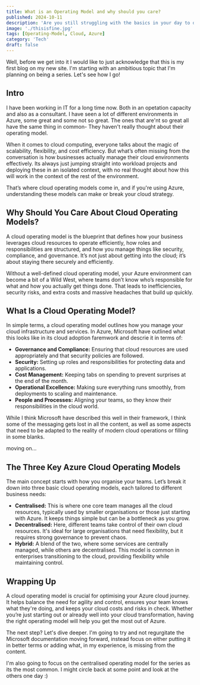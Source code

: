 ```yaml
---
title: What is an Operating Model and why should you care?
published: 2024-10-11
description: 'Are you still struggling with the basics in your day to day opearations? If you feel like you are constantly putting out fires and not getting ahead, then this might help'
image: './thisisfine.jpg'
tags: [Operating-Model, Cloud, Azure]
category: 'Tech'
draft: false 
---
```

Well, before we get into it I would like to just acknowledge that this is my first blog on my new site. I'm starting with an ambitious topic that I'm planning on being a series. Let's see how I go!

## Intro
I have been working in IT for a long time now. Both in an opetation capacity and also as a consultant. I have seen a lot of different environments in Azure, some great and some not so great. The ones that are'nt so great all have the same thing in common- They haven't really thought about their operating model.

When it comes to cloud computing, everyone talks about the magic of scalability, flexibility, and cost efficiency. But what’s often missing from the conversation is how businesses actually manage their cloud environments effectively. Its always just jumping straight into workload projects and deploying these in an isolated context, with no real thought about how this will work in the context of the rest of the environment.

 That’s where cloud operating models come in, and if you're using Azure, understanding these models can make or break your cloud strategy.

## Why Should You Care About Cloud Operating Models?
A cloud operating model is the blueprint that defines how your business leverages cloud resources to operate efficiently, how roles and responsibilities are structured, and how you manage things like security, compliance, and governance. It’s not just about getting into the cloud; it’s about staying there securely and efficiently.

Without a well-defined cloud operating model, your Azure environment can become a bit of a Wild West, where teams don’t know who’s responsible for what and how you actually get things done. That leads to inefficiencies, security risks, and extra costs and massive headaches that build up quickly.

## What Is a Cloud Operating Model?
In simple terms, a cloud operating model outlines how you manage your cloud infrastructure and services. In Azure, Microsoft have outlined what this looks like in its cloud adoption faremwork and descrie it in terms of:

* **Governance and Compliance:** Ensuring that cloud resources are used appropriately and that security policies are followed.
* **Security:** Setting up roles and responsibilities for protecting data and applications.
* **Cost Management:** Keeping tabs on spending to prevent surprises at the end of the month.
* **Operational Excellence:** Making sure everything runs smoothly, from deployments to scaling and maintenance.
* **People and Processes:** Aligning your teams, so they know their responsibilities in the cloud world.

While I think Microsoft have described this well in their framework, I think some of the messaging gets lost in all the content, as well as some aspects that need to be adapted to the reality of modern cloud operations or filling in some blanks.

moving on...

## The Three Key Azure Cloud Operating Models ##
The main concept starts with how you organise your teams. Let’s break it down into three basic cloud operating models, each tailored to different business needs:

* **Centralised:** This is where one core team manages all the cloud resources, typically used by smaller organisations or those just starting with Azure. It keeps things simple but can be a bottleneck as you grow.
* **Decentralised:** Here, different teams take control of their own cloud resources. It's ideal for large organisations that need flexibility, but it requires strong governance to prevent chaos.
* **Hybrid:** A blend of the two, where some services are centrally managed, while others are decentralised. This model is common in enterprises transitioning to the cloud, providing flexibility while maintaining control.

## Wrapping Up
A cloud operating model is crucial for optimising your Azure cloud journey. It helps balance the need for agility and control, ensures your team knows what they're doing, and keeps your cloud costs and risks in check. Whether you’re just starting out or already well into your cloud transformation, having the right operating model will help you get the most out of Azure.

The next step? Let's dive deeper. I'm going to try and not regurgitate the Microsoft documentation moving forward, instead focus on either putting it in better terms or adding what, in my experience, is missing from the content.

I'm also going to focus on the centralised operating model for the series as its the most common. I might circle back at some point and look at the others one day :)
